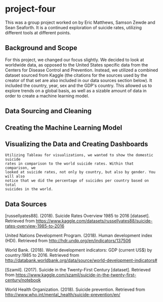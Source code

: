 # project-four
This was a group project worked on by Eric Matthews, Samson Zewde and Sean Seaforth. It is a continued exploration of suicide rates, utilizing different tools at different points.
## Background and Scope
For this project, we changed our focus slightly. We decided to look at worldwide data, as opposed to the United States specific data from the Centers for Disease Control and Prevention. Instead, we utilized a combined dataset sourced from Kaggle (the citations for the sources used by the creator of that set are also included in our data sources section below). It included the country, year, sex and the GDP's country. This allowed us to explore trends on a global basis, as well as a sizable amount of data in order to create a machine learning model. 
## Data Sourcing and Cleaning

## Creating the Machine Learning Model

## Visualizing the Data and Creating Dashboards
    Utilizing Tableau for visualizations, we wanted to show the domestic suicide 
    rates in comparison to the world suicide rates. Within that comparison, we 
    looked at suicide rates, not only by country, but also by gender. You will also 
    notice that we did the percentage of suicides per country based on total 
    suicides in the world. 

## Data Sources
[russellyates88]. (2018). Suicide Rates Overview 1985 to 2016 [dataset]. Retrieved from https://www.kaggle.com/datasets/russellyates88/suicide-rates-overview-1985-to-2016

United Nations Development Program. (2018). Human development index (HDI). Retrieved from http://hdr.undp.org/en/indicators/137506

World Bank. (2018). World development indicators: GDP (current US$) by country:1985 to 2016. Retrieved from http://databank.worldbank.org/data/source/world-development-indicators#

[Szamil]. (2017). Suicide in the Twenty-First Century [dataset]. Retrieved from https://www.kaggle.com/szamil/suicide-in-the-twenty-first-century/notebook

World Health Organization. (2018). Suicide prevention. Retrieved from http://www.who.int/mental_health/suicide-prevention/en/ 
